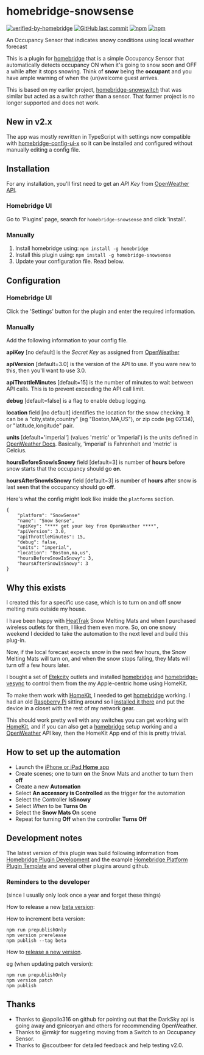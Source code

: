 # homebridge-snowsense
[![verified-by-homebridge](https://badgen.net/badge/homebridge/verified/purple)](https://github.com/homebridge/homebridge/wiki/Verified-Plugins)
[![GitHub last commit](https://img.shields.io/github/last-commit/bbernstein/homebridge-snowsense.svg)](https://github.com/bbernstein/homebridge-snowsense)
[![npm](https://img.shields.io/npm/v/homebridge-snowsense?label=npm%20package)](https://github.com/bbernstein/homebridge-snowsense)
[![npm](https://img.shields.io/npm/dt/homebridge-snowsense.svg)](https://www.npmjs.com/package/homebridge-snowsense)

An Occupancy Sensor that indicates snowy conditions using local weather forecast

This is a plugin for [homebridge](https://github.com/nfarina/homebridge) that is a simple Occupancy Sensor that automatically detects occupancy ON when it's going to snow soon and OFF a while after it stops snowing. Think of **snow** being the **occupant** and you have ample warning of when the (un)welcome guest arrives.

This is based on my earlier project, [homebridge-snowswitch](https://github.com/bbernstein/homebridge-snowswitch) that was similar but acted as a switch rather than a sensor. That former project is no longer supported and does not work.


## New in v2.x

The app was mostly rewritten in TypeScript with settings now compatible with [homebridge-config-ui-x](https://www.npmjs.com/package/homebridge-config-ui-x) so it can be installed and configured without manually editing a config file.


## Installation

For any installation, you'll first need to get an *API Key* from [OpenWeather API](https://openweathermap.org/api/).

### Homebridge UI

Go to 'Plugins' page, search for `homebridge-snowsense` and click 'install'.

### Manually

1. Install homebridge using: `npm install -g homebridge`
2. Install this plugin using: `npm install -g homebridge-snowsense`
3. Update your configuration file. Read below.

## Configuration

### Homebridge UI

Click the 'Settings' button for the plugin and enter the required information.

### Manually

Add the following information to your config file.

**apiKey** [no default] is the *Secret Key* as assigned from [OpenWeather](https://openweathermap.org/api)

**apiVersion** [default=3.0] is the version of the API to use. If you ware new to this, then you'll want to use 3.0.

**apiThrottleMinutes** [default=15] is the number of minutes to wait between API calls. This is to prevent exceeding the API call limit.

**debug** [default=false] is a flag to enable debug logging.

**location** field [no default] identifies the location for the snow checking. It can be a "city,state,country" (eg "Boston,MA,US"), or zip code (eg 02134), or "latitude,longitude" pair.

**units** [default='imperial'] (values 'metric' or 'imperial') is the units defined in [OpenWeather Docs](https://openweathermap.org/api/one-call-api). Basically, 'imperial' is Fahrenheit and 'metric' is Celcius. 

**hoursBeforeSnowIsSnowy** field [default=3] is number of **hours** before snow starts that the occupancy should go **on**.

**hoursAfterSnowIsSnowy** field [default=3] is number of **hours** after snow is last seen that the occupancy should go **off**.

Here's what the config might look like inside the `platforms` section.

```
{
    "platform": "SnowSense"
    "name": "Snow Sense",
    "apiKey": "**** get your key from OpenWeather ****",
    "apiVersion": 3.0,
    "apiThrottleMinutes": 15,
    "debug": false,
    "units": "imperial",
    "location": "Boston,ma,us",
    "hoursBeforeSnowIsSnowy": 3,
    "hoursAfterSnowIsSnowy": 3
}
```

## Why this exists

I created this for a specific use case, which is to turn on and off snow melting mats outside my house.

I have been happy with [HeatTrak](https://heattrak.com/) Snow Melting Mats and when I purchased wireless outlets for them, I liked them even more. So, on one snowy weekend I decided to take the automation to the next level and build this plug-in.

Now, if the local forecast expects snow in the next few hours, the Snow Melting Mats will turn on, and when the snow stops falling, they Mats will turn off a few hours later.

I bought a set of [Etekcity](https://www.amazon.com/gp/product/B074GVPYPY) outlets and installed [homebridge](https://github.com/nfarina/homebridge) and [homebridge-vesync](https://www.npmjs.com/package/homebridge-vesync) to control them from the my Apple-centric home using HomeKit.

To make them work with [HomeKit](https://www.apple.com/ios/home/), I needed to get [homebridge](https://www.npmjs.com/package/homebridge) working. I had an old [Raspberry Pi](https://www.raspberrypi.org/) sitting around so I [installed it there](https://github.com/nfarina/homebridge/wiki/Running-HomeBridge-on-a-Raspberry-Pi) and put the device in a closet with the rest of my network gear. 

This should work pretty well with any switches you can get working with [HomeKit](https://www.apple.com/ios/home/), and if you can also get a [homebridge](https://www.npmjs.com/package/homebridge) setup working and a [OpenWeather](https://openweathermap.org/api) API key, then the HomeKit App end of this is pretty trivial. 

## How to set up the automation

- Launch the [iPhone or iPad **Home** app](https://support.apple.com/en-us/HT204893)
- Create scenes; one to turn **on** the Snow Mats and another to turn them **off**
- Create a new **Automation**
- Select **An accessory is Controlled** as the trigger for the automation
- Select the Controller **IsSnowy**
- Select *When* to be **Turns On**
- Select the **Snow Mats On** scene
- Repeat for turning **Off** when the controller **Turns Off**

## Development notes

The latest version of this plugin was build following information from [Homebridge Plugin Development](https://developers.homebridge.io/#/) 
and the example 
[Homebridge Platform Plugin Template](https://github.com/homebridge/homebridge-plugin-template)
and several other plugins around github.

### Reminders to the developer
(since I usually only look once a year and forget these things)

How to release a new [beta version](https://github.com/homebridge/homebridge-plugin-template#publishing-beta-versions):

How to increment beta version:

```agsl
npm run prepublishOnly
npm version prerelease
npm publish --tag beta
```

How to [release a new version](https://github.com/homebridge/homebridge-plugin-template#versioning-your-plugin).

eg (when updating patch version):

```agsl
npm run prepublishOnly
npm version patch
npm publish
```

## Thanks

* Thanks to @apollo316 on github for pointing out that the DarkSky api is going away and @nicoryan and others for recommending OpenWeather.
* Thanks to @rmkjr for suggeting moving from a Switch to an Occupancy Sensor.
* Thanks to @scoutbeer for detailed feedback and help testing v2.0.

